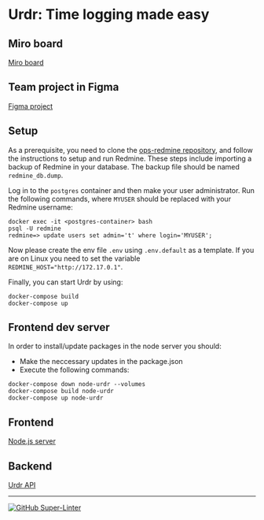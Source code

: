 # Urdr: Time logging made easy

## Miro board

[Miro board](https://miro.com/app/board/uXjVOVRByuw=/)

## Team project in Figma

[Figma project](https://www.figma.com/file/Bf2OgUIIqRBMUREMuVcxs9/draft?node-id=0%3A1)

## Setup

As a prerequisite, you need to clone the [ops-redmine repository](https://github.com/NBISweden/ops-redmine), and follow the instructions to setup and run Redmine. These steps include importing a backup of Redmine in your database. The backup file should be named `redmine_db.dump`.

Log in to the `postgres` container and then make your user administrator. Run the following commands, where `MYUSER` should be replaced with your Redmine username:

```command
docker exec -it <postgres-container> bash
psql -U redmine
redmine=> update users set admin='t' where login='MYUSER';
```

Now please create the env file `.env` using `.env.default` as a template. If you are on Linux you need to set the variable `REDMINE_HOST="http://172.17.0.1"`.

Finally, you can start Urdr by using:

```command
docker-compose build
docker-compose up
```

## Frontend dev server

In order to install/update packages in the node server you should:

- Make the neccessary updates in the package.json
- Execute the following commands:

```command
docker-compose down node-urdr --volumes
docker-compose build node-urdr
docker-compose up node-urdr
```

## Frontend

[Node.js server](http://localhost:4242)

## Backend

[Urdr API](http://localhost:8080/issues)

---

[![GitHub Super-Linter](https://github.com/NBISweden/urdr/workflows/Lint%20Code%20Base/badge.svg)](https://github.com/marketplace/actions/super-linter)
